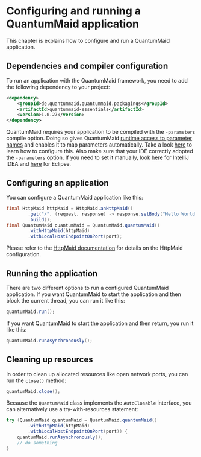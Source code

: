 # Configuring and running a QuantumMaid application
This chapter is explains how to configure and run a QuantumMaid application.

## Dependencies and compiler configuration
To run an application with the QuantumMaid framework, you need to add the following dependency to your project:
<!---[CodeSnippet](dependency)-->
```xml
<dependency>
    <groupId>de.quantummaid.quantummaid.packagings</groupId>
    <artifactId>quantummaid-essentials</artifactId>
    <version>1.0.27</version>
</dependency>
```

QuantumMaid requires your application to be compiled with the `-parameters` compile option.
Doing so gives QuantumMaid [runtime access to parameter names](http://openjdk.java.net/jeps/118) and
enables it to map parameters automatically.
Take a look [here](https://www.logicbig.com/how-to/java-command/java-compile-with-method-parameter-names.html) to learn
how to configure this.
Also make sure that your IDE correctly adopted the `-parameters` option.
If you need to set it manually, look [here](https://www.jetbrains.com/help/idea/specifying-compilation-settings.html#configure_compiler_settings)
for IntelliJ IDEA and [here](https://stackoverflow.com/questions/9483315/where-do-you-configure-eclipse-java-compiler-javac-flags) for Eclipse.

## Configuring an application

You can configure a QuantumMaid application like this:
<!---[CodeSnippet](configuration)-->
```java
final HttpMaid httpMaid = HttpMaid.anHttpMaid()
        .get("/", (request, response) -> response.setBody("Hello World!"))
        .build();
final QuantumMaid quantumMaid = QuantumMaid.quantumMaid()
        .withHttpMaid(httpMaid)
        .withLocalHostEndpointOnPort(port);
```
Please refer to the [HttpMaid documentation](https://github.com/quantummaid/httpmaid/blob/master/README.md) for details on the HttpMaid configuration. 


## Running the application
There are two different options to run a configured QuantumMaid application.
If you want QuantumMaid to start the application and then block the current thread, you can run it like this: 
<!---[CodeSnippet](runSynchronously)-->
```java
quantumMaid.run();
```

If you want QuantumMaid to start the application and then return, you run it like this:

<!---[CodeSnippet](runAsynchronously)-->
```java
quantumMaid.runAsynchronously();
```


## Cleaning up resources
In order to clean up allocated resources like open network ports, you can run the `close()` method:

<!---[CodeSnippet](close)-->
```java
quantumMaid.close();
```

Because the `QuantumMaid` class implements the `AutoClosable` interface, you can alternatively use
a try-with-resources statement:

<!---[CodeSnippet](tryWithResources)-->
```java
try (QuantumMaid quantumMaid = QuantumMaid.quantumMaid()
        .withHttpMaid(httpMaid)
        .withLocalHostEndpointOnPort(port)) {
    quantumMaid.runAsynchronously();
    // do something
}
```
